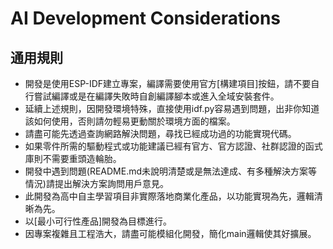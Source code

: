 # AI Development Considerations

## 通用規則
- 開發是使用ESP-IDF建立專案，編譯需要使用官方[構建項目]按鈕，請不要自行嘗試編譯或是在編譯失敗時自創編譯腳本或進入全域安裝套件。
- 延續上述規則，因開發環境特殊，直接使用idf.py容易遇到問題，出非你知道該如何使用，否則請勿輕易更動關於環境方面的檔案。
- 請盡可能先透過查詢網路解決問題，尋找已經成功過的功能實現代碼。
- 如果零件所需的驅動程式或功能建議已經有官方、官方認證、社群認證的函式庫則不需要重頭造輪胎。
- 開發中遇到問題(README.md未說明清楚或是無法達成、有多種解決方案等情況)請提出解決方案詢問用戶意見。
- 此開發為高中自主學習項目非實際落地商業化產品，以功能實現為先，邏輯清晰為先。
- 以[最小可行性產品]開發為目標進行。
- 因專案複雜且工程浩大，請盡可能模組化開發，簡化main邏輯使其好擴展。